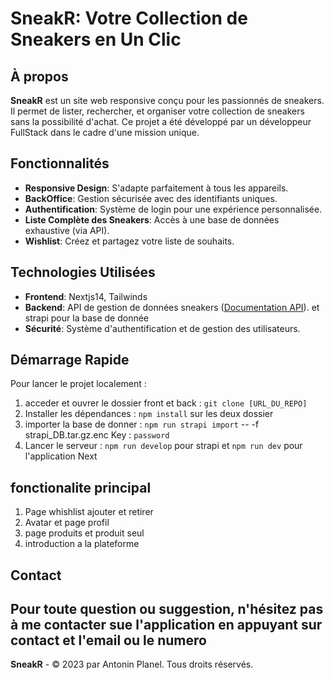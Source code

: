 # SneakR: Votre Collection de Sneakers en Un Clic

## À propos

**SneakR** est un site web responsive conçu pour les passionnés de sneakers. Il permet de lister, rechercher, et organiser votre collection de sneakers sans la possibilité d'achat. Ce projet a été développé par un développeur FullStack dans le cadre d'une mission unique.

## Fonctionnalités
- **Responsive Design**: S'adapte parfaitement à tous les appareils.
- **BackOffice**: Gestion sécurisée avec des identifiants uniques.
- **Authentification**: Système de login pour une expérience personnalisée.
- **Liste Complète des Sneakers**: Accès à une base de données exhaustive (via API).
- **Wishlist**: Créez et partagez votre liste de souhaits.

## Technologies Utilisées
- **Frontend**: Nextjs14, Tailwinds 
- **Backend**: API de gestion de données sneakers ([Documentation API](http://54.37.12.181:1337/documentation)). et strapi pour la base de donnée
- **Sécurité**: Système d'authentification et de gestion des utilisateurs.

## Démarrage Rapide
Pour lancer le projet localement :
1. acceder et ouvrer le dossier front et back : `git clone [URL_DU_REPO]`
2. Installer les dépendances : `npm install` sur les deux dossier
4. importer la base de donner : `npm run strapi import` -- -f strapi_DB.tar.gz.enc 
Key : `password`
3. Lancer le serveur : `npm run develop` pour strapi et `npm run dev` pour l'application Next

## fonctionalite principal
1. Page whishlist ajouter et retirer
2. Avatar et page profil
3. page produits et produit seul
4. introduction a la plateforme

## Contact
Pour toute question ou suggestion, n'hésitez pas à me contacter sue l'application en appuyant sur contact et l'email ou le numero 
---

**SneakR** - © 2023 par Antonin Planel. Tous droits réservés.